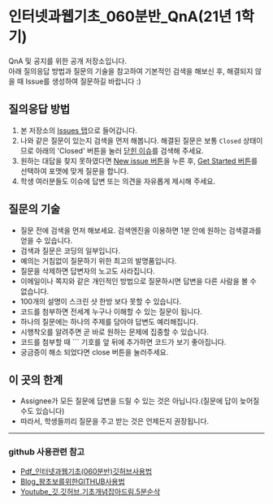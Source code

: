 # 인터넷과웹기초_060분반_QnA(21년 1학기)
QnA 및 공지를 위한 공개 저장소입니다. <br>
아래 질의응답 방법과 질문의 기술을 참고하여 기본적인 검색을 해보신 후, 해결되지 않을 때 Issue를 생성하여 질문하길 바랍니다 :)

## 질의응답 방법

1. 본 저장소의 [Issues 탭](https://github.com/haileykang/Introduction-to-Internet-and-Web_060_2101/issues)으로 들어갑니다.
2. 나와 같은 질문이 있는지 검색을 먼저 해봅니다. 해결된 질문은 보통 `Closed` 상태이므로 아래의 'Closed' 버튼을 눌러 [닫힌 이슈](https://github.com/haileykang/Introduction-to-Internet-and-Web_060_2101/issues?q=is%3Aissue+is%3Aclosed)를 검색해 주세요.
3. 원하는 대답을 찾지 못하였다면 [New issue 버튼](https://github.com/haileykang/Introduction-to-Internet-and-Web_060_2101/issues/new)을 누른 후,
   [Get Started 버튼](https://github.com/haileykang/Introduction-to-Internet-and-Web_060_2101/issues/new/choose)를 선택하여 포맷에 맞게 질문을 합니다.
4. 학생 여러분들도 이슈에 답변 또는 의견을 자유롭게 제시해 주세요.

## 질문의 기술	
- 질문 전에 검색을 먼저 해보세요. 검색엔진을 이용하면 1분 안에 원하는 검색결과를 얻을 수 있습니다. 
- 검색과 질문은 코딩의 일부입니다. 
- 예의는 거침없이 질문하기 위한 최고의 발명품입니다.	
- 질문을 삭제하면 답변자의 노고도 사라집니다.	
- 이메일이나 쪽지와 같은 개인적인 방법으로 질문하시면 답변을 다른 사람을 볼 수 없습니다.	
- 100개의 설명이 스크린 샷 한방 보다 못할 수 있습니다.	
- 코드를 첨부하면 전세계 누구나 이해할 수 있는 질문이 됩니다.	
- 하나의 질문에는 하나의 주제를 담아야 답변도 예리해집니다.	
- 시행착오를 알려주면 곧 바로 원하는 문제에 집중할 수 있습니다.
- 코드를 첨부할 때 \`\`\` 기호를 앞 뒤에 추가하면 코드가 보기 좋아집니다.
- 궁금증이 해소 되었다면 close 버튼을 눌러주세요.

## 이 곳의 한계
- Assignee가 모든 질문에 답변을 드릴 수 있는 것은 아닙니다.(질문에 답이 늦어질 수도 있습니다)  
- 따라서, 학생들끼리 질문을 주고 받는 것은 언제든지 권장됩니다.

---
### github 사용관련 참고
- [Pdf_인터넷과웹기초(060분반)깃허브사용법](https://drive.google.com/file/d/1ZuTZxTtoJlRJ3kWLQazVPrYzzDeOawqX/view?usp=sharing)
- [Blog_왕초보를위한GITHUB사용법](https://tagilog.tistory.com/377)
- [Youtube_깃.깃허브.기초개념잡아드림.5분순삭](https://www.youtube.com/watch?v=YFNQwo7iTNc&ab_channel=%EB%85%B8%EB%A7%88%EB%93%9C%EC%BD%94%EB%8D%94NomadCoders)
